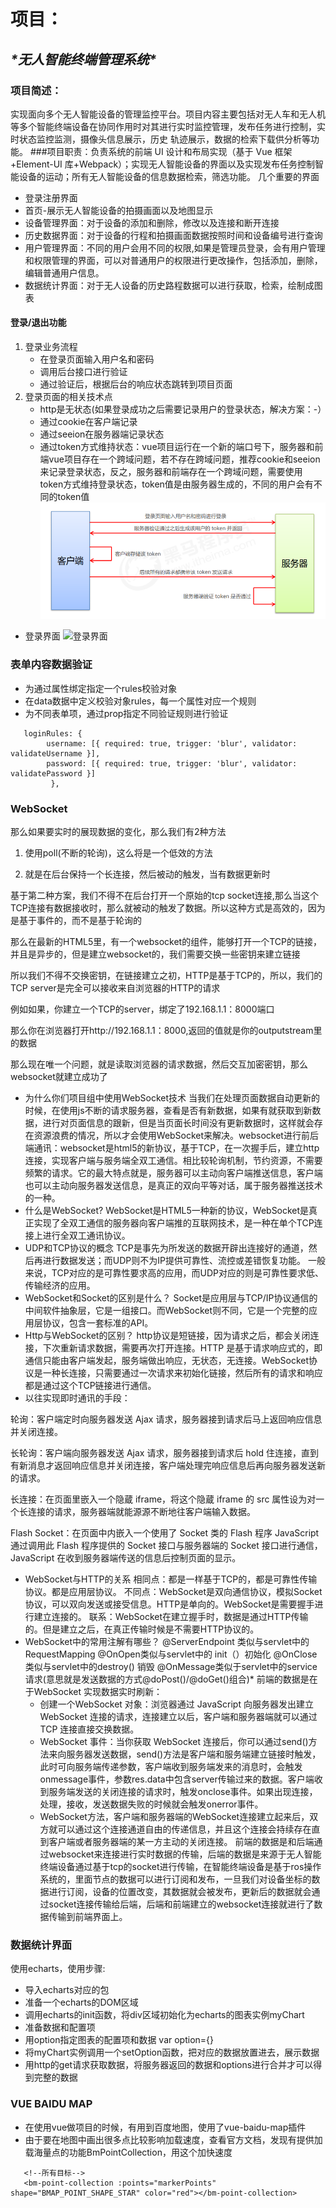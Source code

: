 
# 项目：
## ***\*无人智能终端管理系统\****

### 项目简述：
实现面向多个无人智能设备的管理监控平台。项目内容主要包括对无人车和无人机等多个智能终端设备在协同作用时对其进行实时监控管理，发布任务进行控制，实时状态监控监测，摄像头信息展示，历史
轨迹展示，数据的检索下载供分析等功能。
###项目职责：负责系统的前端 UI 设计和布局实现（基于 Vue 框架+Element-UI 库+Webpack）；实现无人智能设备的界面以及实现发布任务控制智能设备的运动；所有无人智能设备的信息数据检索，筛选功能。
几个重要的界面
 * 登录注册界面
 * 首页-展示无人智能设备的拍摄画面以及地图显示
 * 设备管理界面：对于设备的添加和删除，修改以及连接和断开连接
 * 历史数据界面：对于设备的行程和拍摄画面数据按照时间和设备编号进行查询
 * 用户管理界面：不同的用户会用不同的权限,如果是管理员登录，会有用户管理和权限管理的界面，可以对普通用户的权限进行更改操作，包括添加，删除，编辑普通用户信息。
 * 数据统计界面：对于无人设备的历史路程数据可以进行获取，检索，绘制成图表
#### 登录/退出功能
 1. 登录业务流程
    + 在登录页面输入用户名和密码
    + 调用后台接口进行验证
    + 通过验证后，根据后台的响应状态跳转到项目页面
 2. 登录页面的相关技术点
    + http是无状态(如果登录成功之后需要记录用户的登录状态，解决方案：-）
     * 通过cookie在客户端记录
     * 通过seeion在服务器端记录状态
     * 通过token方式维持状态：vue项目运行在一个新的端口号下，服务器和前端vue项目存在一个跨域问题，若不存在跨域问题，推荐cookie和seeion来记录登录状态，反之，服务器和前端存在一个跨域问题，需要使用token方式维持登录状态，token值是由服务器生成的，不同的用户会有不同的token值
![token原理分析](https://github.com/lemon-0615/vue_shop/blob/master/image/token%E5%8E%9F%E7%90%86%E5%88%86%E6%9E%90.png)   
+ 登录界面
![登录界面](https://note.youdao.com/yws/public/resource/a590917cb48dcdcd15365607a22b2b6c/xmlnote/E73085EAFF034AB884250A2FAF91412C/5831)
### 表单内容数据验证
+ 为<el-form>通过属性绑定指定一个rules校验对象
+ 在data数据中定义校验对象rules，每一个属性对应一个规则
+ 为不同表单项，通过prop指定不同验证规则进行验证

```
   loginRules: {
        username: [{ required: true, trigger: 'blur', validator: validateUsername }],
        password: [{ required: true, trigger: 'blur', validator: validatePassword }]
         },
```
 ### WebSocket
 那么如果要实时的展现数据的变化，那么我们有2种方法

 1. 使用poll(不断的轮询)，这么将是一个低效的方法

 2. 就是在后台保持一个长连接，然后被动的触发，当有数据更新时

 基于第二种方案，我们不得不在后台打开一个原始的tcp socket连接,那么当这个TCP连接有数据接收时，那么就被动的触发了数据。所以这种方式是高效的，因为是基于事件的，而不是基于轮询的

 那么在最新的HTML5里，有一个websocket的组件，能够打开一个TCP的链接，并且是异步的，但是建立websocket的，我们需要交换一些密钥来建立链接

 所以我们不得不交换密钥，在链接建立之初，HTTP是基于TCP的，所以，我们的TCP server是完全可以接收来自浏览器的HTTP的请求

 例如如果，你建立一个TCP的server，绑定了192.168.1.1：8000端口

 那么你在浏览器打开http://192.168.1.1：8000,返回的值就是你的outputstream里的数据

那么现在唯一个问题，就是读取浏览器的请求数据，然后交互加密密钥，那么websocket就建立成功了
* 为什么你们项目组中使用WebSocket技术
  当我们在处理页面数据自动更新的时候，在使用js不断的请求服务器，查看是否有新数据，如果有就获取到新数据，进行对页面信息的跟新，但是当页面长时间没有更新数据时，这样就会存在资源浪费的情况，所以才会使用WebSocket来解决。websocket进行前后端通讯：websocket是html5的新协议，基于TCP，在一次握手后，建立http连接，实现客户端与服务端全双工通信。相比较轮询机制，节约资源，不需要频繁的请求。它的最大特点就是，服务器可以主动向客户端推送信息，客户端也可以主动向服务器发送信息，是真正的双向平等对话，属于服务器推送技术的一种。
* 什么是WebSocket?
  WebSocket是HTML5一种新的协议，WebSocket是真正实现了全双工通信的服务器向客户端推的互联网技术，是一种在单个TCP连接上进行全双工通讯协议。
* UDP和TCP协议的概念
  TCP是事先为所发送的数据开辟出连接好的通道，然后再进行数据发送；而UDP则不为IP提供可靠性、流控或差错恢复功能。
  一般来说，TCP对应的是可靠性要求高的应用，而UDP对应的则是可靠性要求低、传输经济的应用。
* WebSocket和Socket的区别是什么？
 Socket是应用层与TCP/IP协议通信的中间软件抽象层，它是一组接口。而WebSocket则不同，它是一个完整的应用层协议，包含一套标准的API。
* Http与WebSocket的区别？
http协议是短链接，因为请求之后，都会关闭连接，下次重新请求数据，需要再次打开连接。HTTP 是基于请求响应式的，即通信只能由客户端发起，服务端做出响应，无状态，无连接。WebSocket协议是一种长连接，只需要通过一次请求来初始化链接，然后所有的请求和响应都是通过这个TCP链接进行通信。
* 以往实现即时通讯的手段：

轮询：客户端定时向服务器发送 Ajax 请求，服务器接到请求后马上返回响应信息并关闭连接。

长轮询：客户端向服务器发送 Ajax 请求，服务器接到请求后 hold 住连接，直到有新消息才返回响应信息并关闭连接，客户端处理完响应信息后再向服务器发送新的请求。

长连接：在页面里嵌入一个隐蔵 iframe，将这个隐蔵 iframe 的 src 属性设为对一个长连接的请求，服务器端就能源源不断地往客户端输入数据。

Flash Socket：在页面中内嵌入一个使用了 Socket 类的 Flash 程序 JavaScript 通过调用此 Flash 程序提供的 Socket 接口与服务器端的 Socket 接口进行通信，JavaScript 在收到服务器端传送的信息后控制页面的显示。
* WebSocket与HTTP的关系
 相同点：都是一样基于TCP的，都是可靠性传输协议。都是应用层协议。
 不同点：WebSocket是双向通信协议，模拟Socket协议，可以双向发送或接受信息。HTTP是单向的。WebSocket是需要握手进行建立连接的。
 联系：WebSocket在建立握手时，数据是通过HTTP传输的。但是建立之后，在真正传输时候是不需要HTTP协议的。
* WebSocket中的常用注解有哪些？
@ServerEndpoint 类似与servlet中的 RequestMapping
@OnOpen类似与servlet中的 init（）初始化
@OnClose类似与servlet中的destroy() 销毁
@OnMessage类似于servlet中的service请求(意思就是发送数据的方式@doPost()/@doGet()组合)*
 前端的数据是在于WebSocket 实现数据实时刷新：
  * 创建一个WebSocket 对象：浏览器通过 JavaScript 向服务器发出建立 WebSocket 连接的请求，连接建立以后，客户端和服务器端就可以通过 TCP 连接直接交换数据。
  * WebSocket 事件：当你获取 WebSocket 连接后，你可以通过send()方法来向服务器发送数据，send()方法是客户端和服务端建立链接时触发，此时可向服务端传递参数，客户端收到服务端发来的消息时，会触发onmessage事件，参数res.data中包含server传输过来的数据。客户端收到服务端发送的关闭连接的请求时，触发onclose事件。如果出现连接，处理，接收，发送数据失败的时候就会触发onerror事件。
  * WebSocket方法，客户端和服务器端的WebSocket连接建立起来后，双方就可以通过这个连接通道自由的传递信息，并且这个连接会持续存在直到客户端或者服务器端的某一方主动的关闭连接。
 前端的数据是和后端通过websocket来连接进行实时数据的传输，后端的数据是来源于无人智能终端设备通过基于tcp的socket进行传输，在智能终端设备是基于ros操作系统的，里面节点的数据可以进行订阅和发布，一旦我们对设备坐标的数据进行订阅，设备的位置改变，其数据就会被发布，更新后的数据就会通过socket连接传输给后端，后端和前端建立的websocket连接就进行了数据传输到前端界面上。
### 数据统计界面
使用echarts，使用步骤:
  * 导入echarts对应的包
  * 准备一个echarts的DOM区域
  * 调用echarts的init函数，将div区域初始化为echarts的图表实例myChart
  * 准备数据和配置项
  * 用option指定图表的配置项和数据 var option={}
  * 将myChart实例调用一个setOption函数，把对应的数据放置进去，展示数据
  * 用http的get请求获取数据，将服务器返回的数据和options进行合并才可以得到完整的数据 
### VUE BAIDU MAP
  * 在使用vue做项目的时候，有用到百度地图，使用了vue-baidu-map插件
  * 由于要在地图中画出很多点比较影响加载速度，查看官方文档，发现有提供加载海量点的功能BmPointCollection，用这个加快速度
 ```
    <!--所有目标--> 
    <bm-point-collection :points="markerPoints" shape="BMAP_POINT_SHAPE_STAR" color="red"></bm-point-collection>
 ```
